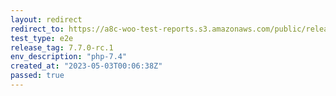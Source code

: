 ```yaml
---
layout: redirect
redirect_to: https://a8c-woo-test-reports.s3.amazonaws.com/public/release/7.7.0-rc.1/php-7.4/e2e/index.html
test_type: e2e
release_tag: 7.7.0-rc.1
env_description: "php-7.4"
created_at: "2023-05-03T00:06:38Z"
passed: true
---
```

